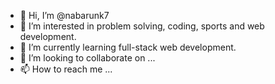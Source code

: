 - 👋 Hi, I’m @nabarunk7
- 👀 I’m interested in problem solving, coding, sports and web development.
- 🌱 I’m currently learning full-stack web development.
- 💞️ I’m looking to collaborate on ...
- 📫 How to reach me ...

<!---
nabarunk7/nabarunk7 is a ✨ special ✨ repository because its `README.md` (this file) appears on your GitHub profile.
You can click the Preview link to take a look at your changes.
--->
